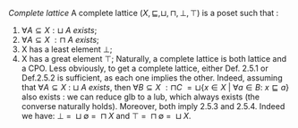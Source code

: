 *Complete lattice*
A complete lattice $(X, \sqsubseteq, \sqcup, \sqcap, \bot, \top)$ is a poset such that :
1. $\forall A \subseteq X : \sqcup \ A \ exists$;
2. $\forall A \subseteq X \ : \sqcap \ A \ exists$;
3. X has a least element $\bot$;
4. X has a great element $\top$;
Naturally, a complete lattice is both lattice and a CPO. Less obviously, to get a complete lattice, either Def. 2.5.1 or Def.2.5.2 is sufficient, as each one implies the other. Indeed, assuming that $\forall A \subseteq X \ : \ \sqcup \ A \ exists$,  then $\forall B \subseteq X \ : \sqcap C \ = \sqcup \{ x \in X\ | \ \forall a \in B: \ x \sqsubseteq a \}$ also exists : we can reduce glb to a lub, which always exists (the converse naturally holds). 
Moreover, both imply 2.5.3 and 2.5.4. Indeed we have: $\bot \ = \ \sqcup \emptyset \ = \ \sqcap X$ and $\top \ = \ \sqcap \emptyset \ = \ \sqcup X$. 